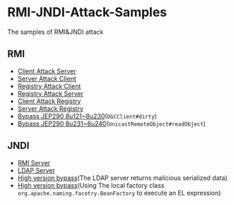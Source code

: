# RMI-JNDI-Attack-Samples
The samples of RMI&JNDI attack

## RMI
- [Client Attack Server](https://github.com/F4ded/RMI-JNDI-Attack-Samples/tree/master/src/main/java/RMI/CAS)
- [Server Attack Client](https://github.com/F4ded/RMI-JNDI-Attack-Samples/tree/master/src/main/java/RMI/SAC)
- [Registry Attack Client](https://github.com/F4ded/RMI-JNDI-Attack-Samples/tree/master/src/main/java/RMI/RAC2S)
- [Registry Attack Server](https://github.com/F4ded/RMI-JNDI-Attack-Samples/tree/master/src/main/java/RMI/RAC2S)
- [Client Attack Registry](https://github.com/F4ded/RMI-JNDI-Attack-Samples/tree/master/src/main/java/RMI/CAR)
- [Server Attack Registry](https://github.com/F4ded/RMI-JNDI-Attack-Samples/tree/master/src/main/java/RMI/SAR)
- [Bypass JEP290 8u121~8u230](https://github.com/F4ded/RMI-JNDI-Attack-Samples/tree/master/src/main/java/RMI/bypassJEP290/jdk121_230)(`DGCClient#dirty`)
- [Bypass JEP290 8u231~8u240](https://github.com/F4ded/RMI-JNDI-Attack-Samples/tree/master/src/main/java/RMI/bypassJEP290/jdk231_241)(`UnicastRemoteObject#readObject`)

## JNDI
- [RMI Server](https://github.com/F4ded/RMI-JNDI-Attack-Samples/tree/master/src/main/java/JNDI/rmiMethod)
- [LDAP Server](https://github.com/F4ded/RMI-JNDI-Attack-Samples/tree/master/src/main/java/JNDI/LDAPMethod)
- [High version bypass](https://github.com/F4ded/RMI-JNDI-Attack-Samples/tree/master/src/main/java/JNDI/bypass1)(The LDAP server returns malicious serialized data)
- [High version bypass](https://github.com/F4ded/RMI-JNDI-Attack-Samples/tree/master/src/main/java/JNDI/bypass2)(Using The local factory class `org.apache.naming.facotry.BeanFactory` to execute an EL expression)
